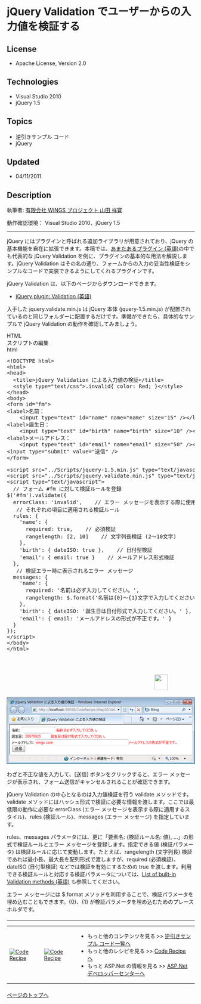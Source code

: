# jQuery Validation でユーザーからの入力値を検証する
## License
- Apache License, Version 2.0
## Technologies
- Visual Studio 2010
- jQuery 1.5
## Topics
- 逆引きサンプル コード
- jQuery
## Updated
- 04/11/2011
## Description

<div class="endscriptcode">執筆者: <a href="http://msdn.microsoft.com/ja-jp/gg585574#yamada" target="_blank">
有限会社 WINGS プロジェクト 山田 祥寛</a></div>
<p>動作確認環境： Visual Studio 2010、jQuery 1.5</p>
<hr>
<p>jQuery にはプラグインと呼ばれる追加ライブラリが用意されており、jQuery の基本機能を自在に拡張できます。本稿では、<a href="http://plugins.jquery.com/" target="_blank">あまたあるプラグイン (英語)</a>の中でも代表的な jQuery Validation を例に、プラグインの基本的な用法を解説します。jQuery Validation はその名の通り、フォームからの入力の妥当性検&#35388;をシンプルなコードで実装できるようにしてくれるプラグインです。</p>
<p>jQuery Validation は、以下のページからダウンロードできます。</p>
<ul>
<li><a href="http://bassistance.de/jquery-plugins/jquery-plugin-validation/" target="_blank">jQuery plugin: Validation (英語)</a>
</li></ul>
<p>入手した jquery.validate.min.js は jQuery 本体 (jquery-1.5.min.js) が配置されているのと同じフォルダーに配置するだけです。準備ができたら、具体的なサンプルで jQuery Validation の動作を確認してみましょう。</p>
<div class="scriptcode">
<div class="pluginEditHolder" pluginCommand="mceScriptCode">
<div class="title"><span>HTML</span></div>
<div class="pluginEditHolderLink">スクリプトの編集</div>
<span class="hidden">html</span>

<div class="preview">
<pre class="js">&lt;!DOCTYPE&nbsp;html&gt;&nbsp;
&lt;html&gt;&nbsp;
&lt;head&gt;&nbsp;
&nbsp;&nbsp;&lt;title&gt;jQuery&nbsp;Validation&nbsp;による入力値の検&#35388;&lt;/title&gt;&nbsp;
&nbsp;&nbsp;&lt;style&nbsp;type=<span class="js__string">&quot;text/css&quot;</span>&gt;.invalid<span class="js__brace">{</span>&nbsp;color:&nbsp;Red;&nbsp;<span class="js__brace">}</span>&lt;/style&gt;&nbsp;
&lt;/head&gt;&nbsp;
&lt;body&gt;&nbsp;
&lt;form&nbsp;id=<span class="js__string">&quot;fm&quot;</span>&gt;&nbsp;
&lt;label&gt;名前：&nbsp;
&nbsp;&nbsp;&nbsp;&nbsp;&lt;input&nbsp;type=<span class="js__string">&quot;text&quot;</span>&nbsp;id=<span class="js__string">&quot;name&quot;</span>&nbsp;name=<span class="js__string">&quot;name&quot;</span>&nbsp;size=<span class="js__string">&quot;15&quot;</span>&nbsp;<span class="js__reg_exp">/&gt;&lt;/</span>label&gt;&lt;br&nbsp;/&gt;&nbsp;
&lt;label&gt;誕生日：&nbsp;
&nbsp;&nbsp;&nbsp;&nbsp;&lt;input&nbsp;type=<span class="js__string">&quot;text&quot;</span>&nbsp;id=<span class="js__string">&quot;birth&quot;</span>&nbsp;name=<span class="js__string">&quot;birth&quot;</span>&nbsp;size=<span class="js__string">&quot;10&quot;</span>&nbsp;<span class="js__reg_exp">/&gt;&lt;/</span>label&gt;&lt;br&nbsp;/&gt;&nbsp;
&lt;label&gt;メールアドレス：&nbsp;
&nbsp;&nbsp;&nbsp;&nbsp;&lt;input&nbsp;type=<span class="js__string">&quot;text&quot;</span>&nbsp;id=<span class="js__string">&quot;email&quot;</span>&nbsp;name=<span class="js__string">&quot;email&quot;</span>&nbsp;size=<span class="js__string">&quot;50&quot;</span>&nbsp;<span class="js__reg_exp">/&gt;&lt;/</span>label&gt;&lt;br&nbsp;/&gt;&nbsp;
&lt;input&nbsp;type=<span class="js__string">&quot;submit&quot;</span>&nbsp;value=<span class="js__string">&quot;送信&quot;</span>&nbsp;/&gt;&nbsp;
&lt;/form&gt;&nbsp;
&nbsp;
&lt;script&nbsp;src=<span class="js__string">&quot;../Scripts/jquery-1.5.min.js&quot;</span>&nbsp;type=<span class="js__string">&quot;text/javascript&quot;</span>&gt;&lt;/script&gt;&nbsp;
&lt;script&nbsp;src=<span class="js__string">&quot;../Scripts/jquery.validate.min.js&quot;</span>&nbsp;type=<span class="js__string">&quot;text/javascript&quot;</span>&gt;&lt;/script&gt;&nbsp;
&lt;script&nbsp;type=<span class="js__string">&quot;text/javascript&quot;</span>&gt;&nbsp;
&nbsp;&nbsp;<span class="js__sl_comment">//&nbsp;フォーム&nbsp;#fm&nbsp;に対して検&#35388;ルールを登録</span>&nbsp;
$(<span class="js__string">'#fm'</span>).validate(<span class="js__brace">{</span>&nbsp;
&nbsp;&nbsp;errorClass:&nbsp;<span class="js__string">'invalid'</span>,&nbsp;&nbsp;&nbsp;&nbsp;<span class="js__sl_comment">//&nbsp;エラー&nbsp;メッセージを表示する際に使用するスタイル</span>&nbsp;
&nbsp;&nbsp;&nbsp;<span class="js__sl_comment">//&nbsp;それぞれの項目に適用される検&#35388;ルール</span>&nbsp;
&nbsp;&nbsp;rules:&nbsp;<span class="js__brace">{</span>&nbsp;
&nbsp;&nbsp;&nbsp;&nbsp;<span class="js__string">'name'</span>:&nbsp;<span class="js__brace">{</span>&nbsp;
&nbsp;&nbsp;&nbsp;&nbsp;&nbsp;&nbsp;required:&nbsp;true,&nbsp;&nbsp;&nbsp;&nbsp;<span class="js__sl_comment">//&nbsp;必須検&#35388;</span>&nbsp;
&nbsp;&nbsp;&nbsp;&nbsp;&nbsp;&nbsp;rangelength:&nbsp;[<span class="js__num">2</span>,&nbsp;<span class="js__num">10</span>]&nbsp;&nbsp;&nbsp;&nbsp;<span class="js__sl_comment">//&nbsp;文字列長検&#35388;&nbsp;(2～10文字)</span>&nbsp;
&nbsp;&nbsp;&nbsp;&nbsp;<span class="js__brace">}</span>,&nbsp;
&nbsp;&nbsp;&nbsp;&nbsp;<span class="js__string">'birth'</span>:&nbsp;<span class="js__brace">{</span>&nbsp;dateISO:&nbsp;true&nbsp;<span class="js__brace">}</span>,&nbsp;&nbsp;&nbsp;&nbsp;<span class="js__sl_comment">//&nbsp;日付型検&#35388;</span>&nbsp;
&nbsp;&nbsp;&nbsp;&nbsp;<span class="js__string">'email'</span>:&nbsp;<span class="js__brace">{</span>&nbsp;email:&nbsp;true&nbsp;<span class="js__brace">}</span>&nbsp;&nbsp;&nbsp;&nbsp;<span class="js__sl_comment">//&nbsp;メールアドレス形式検&#35388;</span>&nbsp;
&nbsp;&nbsp;<span class="js__brace">}</span>,&nbsp;
&nbsp;&nbsp;&nbsp;<span class="js__sl_comment">//&nbsp;検&#35388;エラー時に表示されるエラー&nbsp;メッセージ</span>&nbsp;
&nbsp;&nbsp;messages:&nbsp;<span class="js__brace">{</span>&nbsp;
&nbsp;&nbsp;&nbsp;&nbsp;<span class="js__string">'name'</span>:&nbsp;<span class="js__brace">{</span>&nbsp;
&nbsp;&nbsp;&nbsp;&nbsp;&nbsp;&nbsp;required:&nbsp;<span class="js__string">'名前は必ず入力してください。'</span>,&nbsp;
&nbsp;&nbsp;&nbsp;&nbsp;&nbsp;&nbsp;rangelength:&nbsp;$.format(<span class="js__string">'名前は{0}～{1}文字で入力してください。'</span>)&nbsp;
&nbsp;&nbsp;&nbsp;&nbsp;<span class="js__brace">}</span>,&nbsp;
&nbsp;&nbsp;&nbsp;&nbsp;<span class="js__string">'birth'</span>:&nbsp;<span class="js__brace">{</span>&nbsp;dateISO:&nbsp;<span class="js__string">'誕生日は日付形式で入力してください。'</span>&nbsp;<span class="js__brace">}</span>,&nbsp;
&nbsp;&nbsp;&nbsp;&nbsp;<span class="js__string">'email'</span>:&nbsp;<span class="js__brace">{</span>&nbsp;email:&nbsp;<span class="js__string">'メールアドレスの形式が不正です。'</span>&nbsp;<span class="js__brace">}</span>&nbsp;
&nbsp;&nbsp;<span class="js__brace">}</span>&nbsp;
<span class="js__brace">}</span>);&nbsp;
&lt;/script&gt;&nbsp;
&lt;/body&gt;&nbsp;
&lt;/html&gt;&nbsp;
&nbsp;
</pre>
</div>
</div>
</div>
<div class="endscriptcode">&nbsp;</div>
<p>&nbsp;　　　　　　　　　　　　　　　　　　　　　　　　　　　　<img src="16294-arrow.gif" alt="" width="35" height="42"></p>
<p><img src="20983-03.jpg" alt="図 1"></p>
<p>わざと不正な値を入力して、[送信] ボタンをクリックすると、エラー メッセージが表示され、フォーム送信がキャンセルされることが確認できます。</p>
<p>jQuery Validation の中心となるのは入力値検&#35388;を行う validate メソッドです。validate メソッドにはハッシュ形式で検&#35388;に必要な情報を渡します。ここでは最低限の動作に必要な errorClass (エラー メッセージを表示する際に適用するスタイル)、rules (検&#35388;ルール)、messages (エラー メッセージ) を指定しています。</p>
<p>rules、messages パラメータには、更に「要素名: {検&#35388;ルール名: 値}, ...」の形式で検&#35388;ルールとエラー メッセージを登録します。指定できる値 (検&#35388;パラメータ) は検&#35388;ルールに応じて変動します。たとえば、rangelength (文字列長) 検&#35388;であれば最小長、最大長を配列形式で渡しますが、required (必須検&#35388;)、dateISO (日付型検&#35388;) などでは検&#35388;を有効にするための true を渡します。利用できる検&#35388;ルールと対応する検&#35388;パラメータについては、<a href="http://docs.jquery.com/Plugins/Validation#List_of_built-in_Validation_methods" target="_blank">List
 of built-in Validation methods (英語)</a> も参照してください。</p>
<p>エラー メッセージには $.format メソッドを利用することで、検&#35388;パラメータを埋め込むこともできます。{0}、{1} が検&#35388;パラメータを埋め込むためのプレースホルダです。</p>
<hr style="clear:both; margin-bottom:8px; margin-top:20px">
<table>
<tbody>
<tr>
<td><a href="http://code.msdn.microsoft.com/ja-jp/"><img title="Code Recipe" src="-ff950935.coderecipe_180x70%28ja-jp,msdn.10%29.jpg" border="0" alt="Code Recipe" width="180" height="70" style="margin-top:3px"></a></td>
<td><a href="http://msdn.microsoft.com/ja-jp/asp.net/" target="_blank"><img title="ASP.Net デベロッパーセンター" src="-ff950935.asp_net_180x70%28ja-jp,msdn.10%29.jpg" border="0" alt="Code Recipe" width="180" height="70" style="margin-top:3px"></a></td>
<td>
<ul>
<li>もっと他のコンテンツを見る &gt;&gt; <a href="http://msdn.microsoft.com/ja-jp/ff363212" target="_blank">
逆引きサンプル コード一覧へ</a> </li><li>もっと他のレシピを見る &gt;&gt; <a href="http://code.msdn.microsoft.com/ja-jp/">Code Recipe へ</a>
</li><li>もっと ASP.Net の情報を見る &gt;&gt; <a href="http://msdn.microsoft.com/ja-jp/asp.net" target="_blank">
ASP.Net デベロッパーセンターへ</a> </li></ul>
</td>
</tr>
</tbody>
</table>
<p style="margin-top:20px"><a href="#top"><img src="-top.gif" border="0" alt="">ページのトップへ</a></p>
